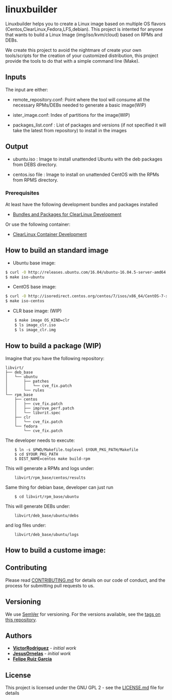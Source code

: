 # linuxbuilder

Linuxbuilder helps you to create a Linux image based on multiple OS flavors
(Centos,ClearLinux,Fedora,LFS,debian).
This project is intented for anyone that wants
to build a Linux Image (img/iso/kvm/cloud) based on RPMs and DEBs. 

We create this project to avoid the nightmare of create your own tools/scripts
for the creation of your customized distribution,
this project provide the tools to do that
with a simple command line (Make).

## Inputs

The input are either: 

* remote_repository.conf: Point where the tool will consume all the
  necessary RPMs/DEBs needed to generate a basic image(WIP)

* ister_image.conf: Index of partitions for the image(WIP)

* packages_list.conf : List of packages and versions (if not specified it will
  take the latest from repository) to install in the images


## Output

* ubuntu.iso : Image to install unattended Ubuntu with the deb packages from
DEBS directory.

* centos.iso file : Image to install on unattended CentOS with the RPMs from
RPMS directory.


### Prerequisites

At least have the following development bundles and packages installed

*	[Bundles and Packages for ClearLinux Development](
github.com/clearlinux/clr-bundles/blob/master/bundles/os-clr-on-clr)


Or use the following container:
*	[ClearLinux Container Development](https://hub.docker.com/_/clearlinux/)


<TBD>


## How to build an standard image

* Ubuntu base image:

```bash cp $YOUR_DEBS DEBS
$ curl -O http://releases.ubuntu.com/16.04/ubuntu-16.04.5-server-amd64.iso
$ make iso-ubuntu
```
* CentOS base image:

```bash cp $YOUR_RPMS RPMS
$ curl -O http://isoredirect.centos.org/centos/7/isos/x86_64/CentOS-7-x86_64-Minimal-1804.iso
$ make iso-centos
```

* CLR base image: (WIP)

```bash
    $ make image OS_KIND=clr
    $ ls image_clr.iso
    $ ls image_clr.img
```

## How to build a package (WIP)

Imagine that you have the following repository: 

```
libvirt/
├── deb_base
│   └── ubuntu
│       ├── patches
│       │   └── cve_fix.patch
│       └── rules
└── rpm_base
    ├── centos
    │   ├── cve_fix.patch
    │   ├── improve_perf.patch
    │   └── libvrit.spec
    ├── clr
    │   └── cve_fix.patch
    └── fedora
        └── cve_fix.patch
```

The developer needs to execute:

```
    $ ln -s $PWD/Makefile.toplevel $YOUR_PKG_PATH/Makefile
    $ cd $YOUR_PKG_PATH
    $ DIST_NAME=centos make build-rpm
```

This will generate a RPMs and logs under:

```
    libvirt/rpm_base/centos/results
```

Same thing for debian base, developer can just run 

```
    $ cd libvirt/rpm_base/ubuntu
```
This will generate DEBs under:

```
    libvirt/deb_base/ubuntu/debs
```

and log files under:

```
    libvirt/deb_base/ubuntu/logs
```

## How to build a custome image:

## Contributing

Please read
[CONTRIBUTING.md](https://gist.github.com/PurpleBooth/b24679402957c63ec426)
for details on our code of conduct,
and the process for submitting pull requests to us.

## Versioning

We use [SemVer](http://semver.org/) for versioning.
For the versions available, see the
[tags on this repository](github.com/VictorRodriguez/linuxbuilder/tags).

## Authors

* **[VictorRodriguez](https://github.com/VictorRodriguez)** - *initial work*
* **[JesusOrnelas](https://github.com/chuyd)** - *initial work*
* **[Felipe Ruiz Garcia](https://github.com/FelipeRuizGarcia)**

## License

This project is licensed under the GNU GPL 2 - see the [LICENSE.md](LICENSE.md) file for details

